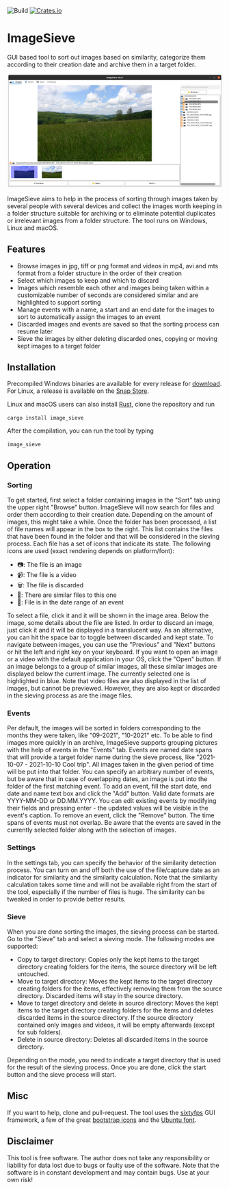 ![Build](https://github.com/Futsch1/image-sieve/workflows/Build/badge.svg)
[![Crates.io](https://img.shields.io/crates/v/image_sieve.svg)](https://crates.io/crates/image_sieve)

# ImageSieve
GUI based tool to sort out images based on similarity, categorize them according to their creation date and archive them in a target folder.

![Screenshot](doc/screenshot.png?raw=true "ImageSieve")

ImageSieve aims to help in the process of sorting through images taken by several people with several devices and collect the images worth keeping in a folder structure suitable for archiving or to eliminate potential duplicates or irrelevant images from a folder structure. The tool runs on Windows, Linux and macOS.

## Features
- Browse images in jpg, tiff or png format and videos in mp4, avi and mts format from a folder structure in the order of their creation
- Select which images to keep and which to discard
- Images which resemble each other and images being taken within a customizable number of seconds are considered similar and are highlighted to support sorting
- Manage events with a name, a start and an end date for the images to sort to automatically assign the images to an event
- Discarded images and events are saved so that the sorting process can resume later
- Sieve the images by either deleting discarded ones, copying or moving kept images to a target folder

## Installation
Precompiled Windows binaries are available for every release for [download](https://github.com/Futsch1/image-sieve/releases). For Linux, a release is
available on the [Snap Store](https://snapcraft.io/image-sieve).

Linux and macOS users can also install [Rust](https://rustup.rs/), clone the repository and run

``` cargo install image_sieve ```

After the compilation, you can run the tool by typing

``` image_sieve ```

## Operation

### Sorting
To get started, first select a folder containing images in the "Sort" tab using the upper right "Browse" button. ImageSieve will now search for files and order them according to their creation date. Depending on the amount of images, this might take a while.
Once the folder has been processed, a list of file names will appear in the box to the right. This list contains the files that have been found in the folder and that will be considered in the sieving process. Each file has a set of icons that indicate its state. 
The following icons are used (exact rendering depends on platform/font):
- &#x1F4F7;: The file is an image
- &#x1F4F9;: The file is a video
- &#x1F5D1;: The file is discarded
- &#x1F500;: There are similar files to this one
- &#x1F4C5;: File is in the date range of an event

To select a file, click it and it will be shown in the image area. Below the image, some details about the file are listed. In order to discard an image, just click it and it will be displayed in a translucent way. As an alternative, you can hit the space bar to toggle between discarded and kept state. To navigate between images, you can use the "Previous" and "Next" buttons or hit the left and right key on your keyboard.
If you want to open an image or a video with the default application in your OS, click the "Open" button.
If an image belongs to a group of similar images, all these similar images are displayed below the current image. The currently selected one is highlighted in blue.
Note that video files are also displayed in the list of images, but cannot be previewed. However, they are also kept or discarded in the sieving process as are the image files.

### Events
Per default, the images will be sorted in folders corresponding to the months they were taken, like "09-2021", "10-2021" etc. To be able to find images more quickly in an archive, ImageSieve supports grouping pictures with the help of events in the "Events" tab. Events are named date spans that will provide a target folder name during the sieve process, like "2021-10-07 - 2021-10-10 Cool trip". All images taken in the given period of time will be put into that folder. You can specify an arbitrary number of events, but be aware that in case of overlapping dates, an image is put into the folder of the first matching event.
To add an event, fill the start date, end date and name text box and click the "Add" button. Valid date formats are YYYY-MM-DD or DD.MM.YYYY. You can edit existing events by modifying their fields and pressing enter - the updated values will be visible in the event's caption. To remove an event, click the "Remove" button.
The time spans of events must not overlap.
Be aware that the events are saved in the currently selected folder along with the selection of images.

### Settings
In the settings tab, you can specify the behavior of the similarity detection process. You can turn on and off both the use of the file/capture
date as an indicator for similarity and the similarity calculation.
Note that the similarity calculation takes some time and will not be available right from the start of the tool, especially if the number of files is huge. The similarity can be tweaked in order to provide better results.

### Sieve
When you are done sorting the images, the sieving process can be started. Go to the "Sieve" tab and select a sieving mode. The following modes are supported:
- Copy to target directory: Copies only the kept items to the target directory creating folders for the items, the source directory will be left untouched.
- Move to target directory: Moves the kept items to the target directory creating folders for the items, effectively removing them from the source directory. Discarded items will stay in the source directory.
- Move to target directory and delete in source directory: Moves the kept items to the target directory creating folders for the items and deletes discarded items in the source directory. If the source directory contained only images and videos, it will be empty afterwards (except for sub folders).
- Delete in source directory: Deletes all discarded items in the source directory.

Depending on the mode, you need to indicate a target directory that is used for the result of the sieving process. Once you are done, click the start button and the sieve process will start.

## Misc
If you want to help, clone and pull-request. The tool uses the [sixtyfps](https://github.com/sixtyfpsui/sixtyfps) GUI framework, a few of the great [bootstrap icons](https://icons.getbootstrap.com/) and the [Ubuntu font](https://design.ubuntu.com/font/).

## Disclaimer
This tool is free software. The author does not take any responsibility or liability for data lost due to bugs or faulty use of the software. Note that the software is in constant development and may contain bugs. Use at your own risk!
